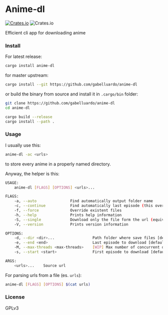 # Anime-dl

[![Crates.io](https://img.shields.io/crates/v/anime-dl?color=orange)](https://crates.io/crates/anime-dl)
![Crates.io](https://img.shields.io/crates/l/anime-dl)

Efficient cli app for downloading anime

### Install

For latest release:

```sh
cargo install anime-dl
```

for master upstream:

```sh
cargo install --git https://github.com/gabelluardo/anime-dl
```


or build the binary from source and install it in `.cargo/bin` folder:

```sh
git clone https://github.com/gabelluardo/anime-dl
cd anime-dl

cargo build --release
cargo install --path .
```

### Usage

I usually use this:
```sh
anime-dl -ac <urls>
```
to store every anime in a properly named directory.

Anyway, the helper is this: 

```sh
USAGE:
    anime-dl [FLAGS] [OPTIONS] <urls>...

FLAGS:
    -a, --auto               Find automatically output folder name
    -c, --continue           Find automatically last episode (this overrides `-e` option)
    -f, --force              Override existent files
    -h, --help               Prints help information
    -S, --single             Download only the file form the url (equivalent to `curl -O <url>`)
    -V, --version            Prints version information

OPTIONS:
    -d, --dir <dir>...                 Path folder where save files [default: .]
    -e, --end <end>                    Last episode to download [default: 0]
    -M, --max-threads <max-threads>    [WIP] Max number of concurrent downloads [default: 32]
    -s, --start <start>                First episode to download [default: 1]

ARGS:
    <urls>...    Source url
```

For parsing urls from a file (es. `urls`):

```sh
anime-dl [FLAGS] [OPTIONS] $(cat urls)
```

### License

GPLv3

